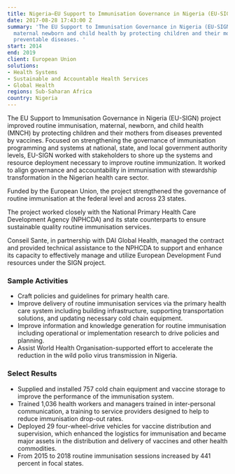 ```yaml
---
title: Nigeria—EU Support to Immunisation Governance in Nigeria (EU-SIGN)
date: 2017-08-28 17:43:00 Z
summary: 'The EU Support to Immunisation Governance in Nigeria (EU-SIGN) project improved
  maternal newborn and child health by protecting children and their mothers from
  preventable diseases. '
start: 2014
end: 2019
client: European Union
solutions:
- Health Systems
- Sustainable and Accountable Health Services
- Global Health
regions: Sub-Saharan Africa
country: Nigeria
---
```


The EU Support to Immunisation Governance in Nigeria (EU-SIGN) project improved routine immunisation, maternal, newborn, and child health (MNCH) by protecting children and their mothers from diseases prevented by vaccines. Focused on strengthening the governance of immunisation programming and systems at national, state, and local government authority levels, EU-SIGN worked with stakeholders to shore up the systems and resource deployment necessary to improve routine immunization. It worked to align governance and accountability in immunisation with stewardship transformation in the Nigerian health care sector.

Funded by the European Union, the project strengthened the governance of routine immunisation at the federal level and across 23 states.

The project worked closely with the National Primary Health Care Development Agency (NPHCDA) and its state counterparts to ensure sustainable quality routine immunisation services.

Conseil Sante, in partnership with DAI Global Health, managed the contract and provided technical assistance to the NPHCDA to support and enhance its capacity to effectively manage and utilize European Development Fund resources under the SIGN project. 

### Sample Activities

* Craft policies and guidelines for primary health care.
* Improve delivery of routine immunisation services via the primary health care system including building infrastructure, supporting transportation solutions, and updating necessary cold chain equipment.
* Improve information and knowledge generation for routine immunisation including operational or implementation research to drive policies and planning.
* Assist World Health Organisation-supported effort to accelerate the reduction in the wild polio virus transmission in Nigeria.

### Select Results

* Supplied and installed 757 cold chain equipment and vaccine storage to improve the performance of the immunisation system.
* Trained 1,036 health workers and managers trained in inter-personal communication, a training to service providers designed to help to reduce immunisation drop-out rates.
* Deployed 29 four-wheel-drive vehicles for vaccine distribution and supervision, which enhanced the logistics for immunisation and became major assets in the distribution and delivery of vaccines and other health commodities.
* From 2015 to 2018 routine immunisation sessions increased by 441 percent in focal states.